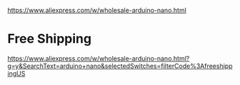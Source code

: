 https://www.aliexpress.com/w/wholesale-arduino-nano.html

# Free Shipping
https://www.aliexpress.com/w/wholesale-arduino-nano.html?g=y&SearchText=arduino+nano&selectedSwitches=filterCode%3AfreeshippingUS
